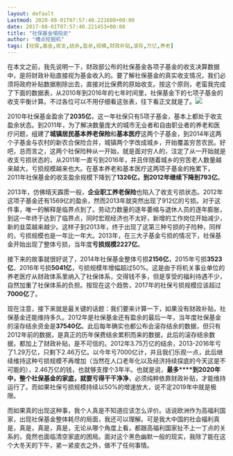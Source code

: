 ```yaml
---
layout: default
Lastmod: 2020-08-01T07:57:40.221608+00:00
date: 2017-08-01T07:57:40.221453+00:00
title: "社保基金塌陷史"
author: "槽点挖掘机"
tags: [社保,基金,收支,结余,盈余,规模,财政补贴,滚存,万亿,养老]
---
```


在本文之前，我先说明一下，财政部公布的社保基金各项子基金的收支决算数据中，是将财政补贴直接视为基金收入的。要了解社保基金的真实收支情况，我们必须将政府补贴数据剔除出去，直接对比保费的原始收支。按这个原则，老蛮我完成了下面的数据表，从2010年到2016年的七年时间里，社保基金下的七项子基金的收支平衡计算。不过各位可以不用仔细看这张表，往下看正文就是了。![](https://images.weserv.nl/?url=http%3A//glhsns.img-cn-hangzhou.aliyuncs.com/201712/p20171212101420899.%21wm)

2010年社保基金盈余了**2035亿**，这一年社保只有5项子基金，基本上都处于收支盈余状态。到2011年，为了解决数量庞大的城市无业者和自由职业者的养老和医疗问题，组建了**城镇居民基本养老保险**和**基本医疗**这两个子基金，到2014年这两个子基金与农村的新农合保险合并，城镇两个字改成城乡，开始覆盖穷苦农民。好吧，总而言之，这两个社保险种从一开始，就是面对穷人的，注定了从一开始就是收支亏损状态的，从2011年一直亏到2016年，并且伴随着城乡的穷苦老人数量越来越大，亏损规模越来也大。在基本养老和基本医疗这两项子基金的拖累下，2011年社保基金的收支盈余规模下降到了**1326亿，**到2012年继续下降到**793亿**。

2013年，仿佛晴天霹雳一般，**企业职工养老保险**也陷入了收支亏损状态。2012年这项子基金还有1569亿的盈余，然而2013年就突然出现了912亿的亏损。对于这件事，唯一的解释是临界点到了。劳动力数量的逐年萎缩与退休人员的逐年膨胀，到这一年终于达到了临界点，同时宏观经济也不太好，新增的工作岗位开始减少，新的韭菜越来越少。这样子到2013年，终于出现了这第三种亏损的子险种，同样的，亏损规模也是一年比一年大。2013年，在三大子基金亏损的情况下，社保基金开始出现了整体亏损，当年度**亏损规模2227亿**。

接下来的故事就很好说了，2014年社保基金整体亏损**2156亿**，2015年亏损**3523亿**，2016年亏损**5041亿**，亏损规模年增幅超过50%。这是由于将机关事业单位的养老医疗从财政体系里纳入了社保体系，交得钱不多，但是享受的福利待遇不少，自然加重了社保体系的负担。按现在这个趋势，2017年的社保亏损规模应该超过**7000亿**了。

现在注意，接下来就是最关键的话题：我们要来计算一下，如果没有财政补贴，社保基金还能维持多久。2012年是社保基金还有盈余的最后一年，当年度社保基金的滚存结余资金是**37540亿**。此后每年确实也都公布会滚存结余的数据，但只有2012年前的数据，是真正的历年保费结余累积而来的数据，此后的滚存结余数据，都加上了财政补贴，是不可信的。2012年3.75万亿的结余，2013-2016年亏了1.29万亿，只剩下2.46万亿。以今年亏7000亿计，并且我们乐观一点，此后继续维持这种亏损规模不再增加（当然在人口老年化以及经济持续探底的今天这是不可能的），2.46万亿的钱，也就够支撑个3年半。也就是说，**最多****到2020年中，整个社保基金的家底，就要亏得干干净净**，必须纯粹依靠财政补贴，才能维持运行了。而如果社保亏损规模持续以50%的增速放大，说不定2019年中就是极限。

而如果真的出现这种事，我个人真是不知道应该怎么评价。话说欧洲作为高福利国家，出现社保基金整体耗尽的局面，我还可以理解。可是我大中国的社会福利真是，真是，真是，真是，无论从哪个角度上看，都跟高福利国家扯不上一丁点的关系的，竟然也面临清空家底的困局。面对这个黑色幽默一般的现实，我除了能在这个大冬天的下午，紧一紧皮衣之外，做不了任何事情。
